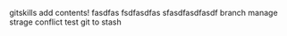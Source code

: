  gitskills
add contents!
fasdfas
fsdfasdfas
sfasdfasdfasdf
branch manage strage
 conflict test
git to stash
